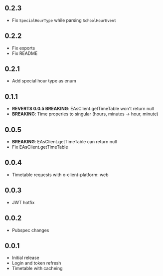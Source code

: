 ## 0.2.3

- Fix `SpecialHourType` while parsing `SchoolHourEvent`

## 0.2.2

- Fix exports
- Fix README

## 0.2.1

- Add special hour type as enum

## 0.1.1

- **REVERTS 0.0.5 BREAKING**: EAsClient.getTimeTable won't return null
- **BREAKING**: Time properies to singular (hours, minutes -> hour, minute)

## 0.0.5

- **BREAKING**: EAsClient.getTimeTable can return null
- Fix EAsClient.getTimeTable

## 0.0.4

- Timetable requests with x-client-platform: web

## 0.0.3

- JWT hotfix

## 0.0.2

- Pubspec changes

## 0.0.1

- Initial release
- Login and token refresh
- Timetable with cacheing

